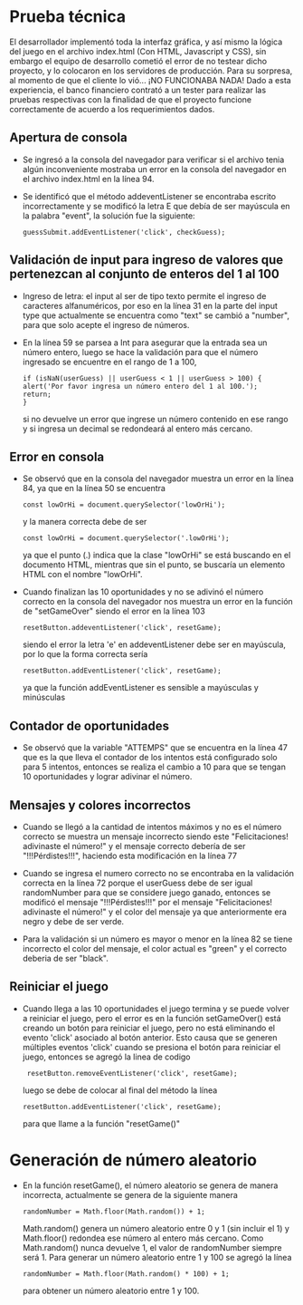 # Prueba técnica

El desarrollador implementó toda la interfaz gráfica, y así mismo la lógica del juego en el archivo index.html (Con HTML, Javascript y CSS), sin embargo el equipo de desarrollo cometió el error de no testear dicho proyecto, y lo colocaron en los servidores de producción. Para su sorpresa, al momento de que el cliente lo vió... ¡NO FUNCIONABA NADA! Dado a esta experiencia, el banco financiero contrató a un tester para realizar las pruebas respectivas con la finalidad de que el proyecto funcione correctamente de acuerdo a los requerimientos dados.


## Apertura de consola
- Se ingresó a la consola del navegador para verificar si el archivo tenia algún inconveniente mostraba un error en la consola del navegador en el archivo index.html en la línea 94.

- Se identificó que el método addeventListener se encontraba escrito incorrectamente y se modificó la letra E que debía de ser mayúscula en la palabra "event", la solución fue la siguiente:
	```
	guessSubmit.addEventListener('click', checkGuess);
	```


## Validación de input para ingreso de valores que pertenezcan al conjunto de enteros del 1 al 100

- Ingreso de letra: el input al ser de tipo texto permite el ingreso de caracteres alfanuméricos, por eso en la línea 31 en la parte del input type que actualmente se encuentra como "text" se cambió a "number", para que solo acepte el ingreso de números.

- En la línea 59 se parsea a Int para asegurar que la entrada sea un número entero, luego se hace la validación para que el número ingresado se encuentre en el rango de 1 a 100, 

	```
	if (isNaN(userGuess) || userGuess < 1 || userGuess > 100) {
	alert('Por favor ingresa un número entero del 1 al 100.');
	return;
	}
	```
	si no devuelve un error que ingrese un número contenido en ese rango y si ingresa un decimal se redondeará al entero más cercano.

## Error en consola

- Se observó que en la consola del navegador muestra un error en la línea 84, ya que en la línea 50 se encuentra 
	```
	const lowOrHi = document.querySelector('lowOrHi');
	``` 
	y la manera correcta debe de ser 
	```
	const lowOrHi = document.querySelector('.lowOrHi');
	```
	ya que el punto (.) indica que la clase "lowOrHi" se está buscando en el documento HTML, mientras que sin el punto, se buscaría un elemento HTML con el nombre "lowOrHi".

- Cuando finalizan las 10 oportunidades y no se adivinó el número correcto en la consola del navegador nos muestra un error en la función de "setGameOver" siendo el error en la línea 103 
	```
	resetButton.addeventListener('click', resetGame);
	```
	siendo el error la letra 'e' en addeventListener debe ser en mayúscula, por lo que la forma correcta sería 
	```
	resetButton.addEventListener('click', resetGame);
	```
	ya que la función addEventListener es sensible a mayúsculas y minúsculas

## Contador de oportunidades
- Se observó que la variable "ATTEMPS" que se encuentra en la línea 47 que es la que lleva el contador de los intentos está configurado solo para 5 intentos, entonces se realiza el cambio a 10 para que se tengan 10 oportunidades y lograr adivinar el número. 

## Mensajes y colores incorrectos
- Cuando se llegó a la cantidad de intentos máximos y no es el número correcto se muestra un mensaje incorrecto siendo este "Felicitaciones! adivinaste el número!" y el mensaje correcto debería de ser "!!!Pérdistes!!!", haciendo esta modificación en la línea 77

- Cuando se ingresa el numero correcto no se encontraba en la validación correcta en la línea 72 porque el userGuess debe de ser igual randomNumber para que se considere juego ganado, entonces se modificó el mensaje "!!!Pérdistes!!!" por el mensaje "Felicitaciones! adivinaste el número!" y el color del mensaje ya que anteriormente era negro y debe de ser verde.

- Para la validación si un número es mayor o menor en la línea 82 se tiene incorrecto el color del mensaje, el color actual es "green" y el correcto deberia de ser "black".

## Reiniciar el juego

- Cuando llega a las 10 oportunidades el juego termina y se puede volver a reiniciar el juego, pero el error es en la función setGameOver() está creando un botón para reiniciar el juego, pero no está eliminando el evento 'click' asociado al botón anterior. Esto causa que se generen múltiples eventos 'click' cuando se presiona el botón para reiniciar el juego, entonces se agregó la linea de codigo
	```
	 resetButton.removeEventListener('click', resetGame);
	```
	luego se debe de colocar al final del método la línea 
	```
	resetButton.addEventListener('click', resetGame);
	```
	para que llame a la función "resetGame()"


# Generación de número aleatorio


- En la función resetGame(), el número aleatorio se genera de manera incorrecta, actualmente se genera de la siguiente manera 
	```
	randomNumber = Math.floor(Math.random()) + 1;
	```
	Math.random() genera un número aleatorio entre 0 y 1 (sin incluir el 1) y Math.floor() redondea ese número al entero más cercano. Como Math.random() nunca devuelve 1, el valor de randomNumber siempre será 1. Para generar un número aleatorio entre 1 y 100 se agregó la línea 
	```
	randomNumber = Math.floor(Math.random() * 100) + 1;
	```
	 para obtener un número aleatorio entre 1 y 100.


